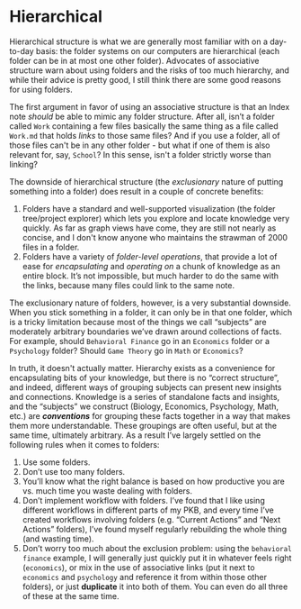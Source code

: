 # Hierarchical

Hierarchical structure is what we are generally most familiar with on a day-to-day basis: the folder systems on our computers are hierarchical \(each folder can be in at most one other folder\).  Advocates of associative structure warn about using folders and the risks of too much hierarchy, and while their advice is pretty good, I still think there are some good reasons for using folders.

The first argument in favor of using an associative structure is that an Index note _should_ be able to mimic any folder structure. After all, isn’t a folder called `Work` containing a few files basically the same thing as a file called `Work.md` that holds _links_ to those same files?  And if you use a folder, all of those files can't be in any other folder - but what if one of them is also relevant for, say, `School`?  In this sense, isn't a folder strictly worse than linking?

The downside of hierarchical structure \(the _exclusionary_ nature of putting something into a folder\) does result in a couple of concrete benefits:

1. Folders have a standard and well-supported visualization \(the folder tree/project explorer\) which lets you explore and locate knowledge very quickly. As far as graph views have come, they are still not nearly as concise, and I don't know anyone who maintains the strawman of 2000 files in a folder.
2. Folders have a variety of _folder-level operations_, that provide a lot of ease for _encapsulating_ and _operating on_ a chunk of knowledge as an entire block. It’s not impossible, but much harder to do the same with the links, because many files could link to the same note.

The exclusionary nature of folders, however, is a very substantial downside.  When you stick something in a folder, it can only be in that one folder, which is a tricky limitation because most of the things we call “subjects” are moderately arbitrary boundaries we’ve drawn around collections of facts. For example, should `Behavioral Finance` go in an `Economics` folder or a `Psychology` folder? Should `Game Theory` go in `Math` or `Economics`?

In truth, it doesn't actually matter.  Hierarchy exists as a convenience for encapsulating bits of your knowledge, but there is no “correct structure”, and indeed, different ways of grouping subjects can present new insights and connections.  Knowledge is a series of standalone facts and insights, and the “subjects” we construct \(Biology, Economics, Psychology, Math, etc.\) are _**conventions**_ for grouping these facts together in a way that makes them more understandable. These groupings are often useful, but at the same time, ultimately arbitrary.  As a result I’ve largely settled on the following rules when it comes to folders:

1. Use some folders.
2. Don’t use too many folders.
3. You’ll know what the right balance is based on how productive you are vs. much time you waste dealing with folders.
4. Don’t implement workflow with folders. I’ve found that I like using different workflows in different parts of my PKB, and every time I’ve created workflows involving folders \(e.g. “Current Actions” and “Next Actions” folders\), I’ve found myself regularly rebuilding the whole thing \(and wasting time\).
5. Don’t worry too much about the exclusion problem: using the `behavioral finance` example, I will generally just quickly put it in whatever feels right \(`economics`\), or mix in the use of associative links \(put it next to `economics` and `psychology` and reference it from within those other folders\), or just **duplicate** it into both of them.  You can even do all three of these at the same time.

